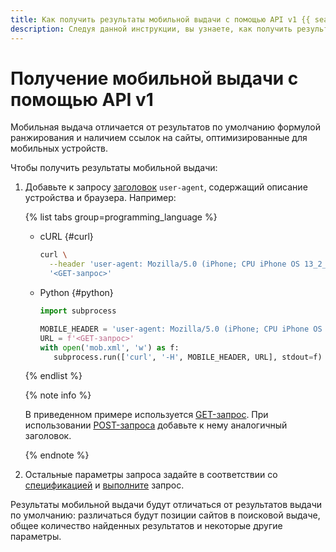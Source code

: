 ```yaml
---
title: Как получить результаты мобильной выдачи с помощью API v1 {{ search-api-full-name }}
description: Следуя данной инструкции, вы узнаете, как получить результаты мобильной выдачи с помощью API v1 сервиса {{ search-api-name }}.
---
```


# Получение мобильной выдачи с помощью API v1

Мобильная выдача отличается от результатов по умолчанию формулой ранжирования и наличием ссылок на сайты, оптимизированные для мобильных устройств.

Чтобы получить результаты мобильной выдачи:

1. Добавьте к запросу [заголовок](https://en.wikipedia.org/wiki/User-Agent_header) `user-agent`, содержащий описание устройства и браузера. Например:

    {% list tabs group=programming_language %}

    - cURL {#curl}

      ```bash
      curl \
        --header 'user-agent: Mozilla/5.0 (iPhone; CPU iPhone OS 13_2_3 like Mac OS X) AppleWebKit/605.1.15 (KHTML, like Gecko) Version/13.0.3 Mobile/15E148 Safari/604.1' \
        '<GET-запрос>'
      ```

    - Python {#python}

      ```python
      import subprocess

      MOBILE_HEADER = 'user-agent: Mozilla/5.0 (iPhone; CPU iPhone OS 13_2_3 like Mac OS X) AppleWebKit/605.1.15 (KHTML, like Gecko) Version/13.0.3 Mobile/15E148 Safari/604.1'
      URL = f'<GET-запрос>'
      with open('mob.xml', 'w') as f:
         subprocess.run(['curl', '-H', MOBILE_HEADER, URL], stdout=f)
      ```

    {% endlist %}

    {% note info %}

    В приведенном примере используется [GET-запрос](../concepts/get-request.md). При использовании [POST-запроса](../concepts/post-request.md) добавьте к нему аналогичный заголовок.

    {% endnote %}

1. Остальные параметры запроса задайте в соответствии со [спецификацией](../concepts/get-request.md#get-request-format) и [выполните](./searching.md#form-request) запрос.

Результаты мобильной выдачи будут отличаться от результатов выдачи по умолчанию: различаться будут позиции сайтов в поисковой выдаче, общее количество найденных результатов и некоторые другие параметры.